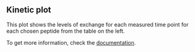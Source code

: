 ## Kinetic plot

This plot shows the levels of exchange for each measured time point for each chosen peptide from the table on the left.

To get more information, check the [documentation](https://hadexversum.github.io/HaDeX/articles/overview.html#kinetic-plots).